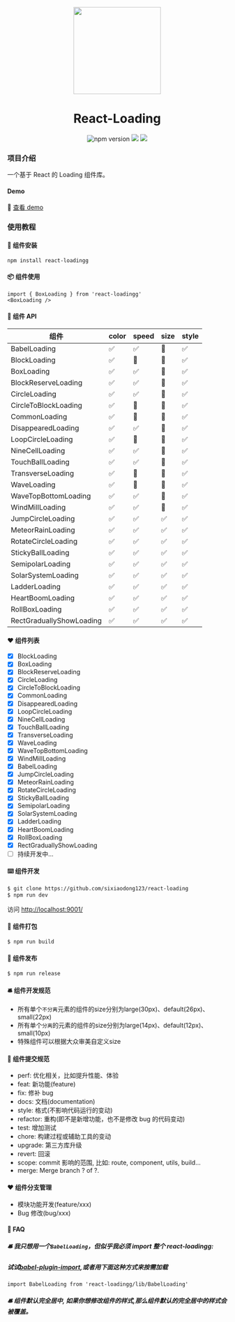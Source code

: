<p align="center">
  <a href="https://github.com/sixiaodong123/react-loading">
    <img width="200" src="https://github.com/sixiaodong123/react-loading/blob/master/logo.png">
  </a>
</p>

<h1 align="center">React-Loading</h1>

<div align="center">

![npm version](https://img.shields.io/npm/v/react-loading) ![](https://img.shields.io/github/license/sixiaodong123/react-loading) ![](https://img.shields.io/npm/dm/react-loadingg)

</div>

### 项目介绍
一个基于 React 的 Loading 组件库。

#### Demo

🎉 [查看 demo](http://139.196.82.33:8080/iframe.html?id=demo--demo)

### 使用教程

#### 🎉 组件安装

```
npm install react-loadingg
```

#### 📦 组件使用

```
import { BoxLoading } from 'react-loadingg'
<BoxLoading />
```

#### 🎉 组件 API

| 组件                 | color | speed | size  | style | 
| -------------------- | ----- | ----- | ----- | ----- | 
| BabelLoading         | ✅    | ✅    | 🚧   | ✅    |
| BlockLoading         | ✅    | 🚧    | 🚧   | ✅    | 
| BoxLoading           | ✅    | ✅    | 🚧   | ✅    | 
| BlockReserveLoading  | ✅    | ✅    | 🚧   | ✅    | 
| CircleLoading        | ✅    | ✅    | 🚧   | ✅    | 
| CircleToBlockLoading | ✅    | 🚧    | 🚧   | ✅    | 
| CommonLoading        | ✅    | 🚧    | 🚧   | ✅    | 
| DisappearedLoading   | ✅    | ✅    | 🚧   | ✅    | 
| LoopCircleLoading    | ✅    | 🚧    | 🚧   | ✅    | 
| NineCellLoading      | ✅    | ✅    | 🚧   | ✅    | 
| TouchBallLoading     | ✅    | ✅    | 🚧   | ✅    | 
| TransverseLoading    | ✅    | 🚧    | 🚧   | ✅    | 
| WaveLoading          | ✅    | 🚧    | 🚧   | ✅    | 
| WaveTopBottomLoading | ✅    | ✅    | 🚧   | ✅    | 
| WindMillLoading      | ✅    | ✅    | 🚧   | ✅    | 
| JumpCircleLoading    | ✅    | ✅    | ✅   | ✅    | 
| MeteorRainLoading    | ✅    | ✅    | ✅   | ✅    | 
| RotateCircleLoading  | ✅    | ✅    | ✅   | ✅    | 
| StickyBallLoading    | ✅    | ✅    | ✅   | ✅    | 
| SemipolarLoading     | ✅    | ✅    | ✅   | ✅    | 
| SolarSystemLoading   | ✅    | ✅    | ✅   | ✅    |
| LadderLoading        | ✅    | ✅    | ✅   | ✅    |
| HeartBoomLoading     | ✅    | ✅    | ✅   | ✅    |
| RollBoxLoading       | ✅    | ✅    | ✅   | ✅    |
| RectGraduallyShowLoading   | ✅    | ✅    | ✅   | ✅    |

#### ❤️ 组件列表

- [x] BlockLoading
- [x] BoxLoading
- [x] BlockReserveLoading
- [x] CircleLoading
- [x] CircleToBlockLoading
- [x] CommonLoading
- [x] DisappearedLoading
- [x] LoopCircleLoading
- [x] NineCellLoading
- [x] TouchBallLoading
- [x] TransverseLoading
- [x] WaveLoading
- [x] WaveTopBottomLoading
- [x] WindMillLoading
- [x] BabelLoading
- [x] JumpCircleLoading
- [x] MeteorRainLoading
- [x] RotateCircleLoading
- [x] StickyBallLoading
- [x] SemipolarLoading
- [x] SolarSystemLoading
- [x] LadderLoading
- [x] HeartBoomLoading
- [x] RollBoxLoading
- [x] RectGraduallyShowLoading
- [ ] 持续开发中...

#### ⌨️ 组件开发

```bash
$ git clone https://github.com/sixiaodong123/react-loading
$ npm run dev
```

访问 [http://localhost:9001/](http://localhost:9001/)

#### 🔨 组件打包

```bash
$ npm run build
```

#### 🎉 组件发布

```bash
$ npm run release
```


#### 🛎 组件开发规范 
- 所有单个```不分离```元素的组件的size分别为large(30px)、default(26px)、small(22px)
- 所有单个```分离```的元素的组件的size分别为large(14px)、default(12px)、small(10px)
- 特殊组件可以根据大众审美自定义size
#### 🤝 组件提交规范

- perf: 优化相关，比如提升性能、体验
- feat: 新功能(feature)
- fix: 修补 bug
- docs: 文档(documentation)
- style: 格式(不影响代码运行的变动)
- refactor: 重构(即不是新增功能，也不是修改 bug 的代码变动)
- test: 增加测试
- chore: 构建过程或辅助工具的变动
- upgrade: 第三方库升级
- revert: 回滚
- scope: commit 影响的范围, 比如: route, component, utils, build...
- merge: Merge branch ? of ?.

#### ❤️ 组件分支管理

- 模块功能开发(feature/xxx)
- Bug 修改(bug/xxx)

#### 🎉 FAQ
  ##### 🛎 我只想用一个```BabelLoading```，但似乎我必须 import 整个 react-loadingg:
  ##### 试试[babel-plugin-import](https://github.com/ant-design/babel-plugin-import),或者用下面这种方式来按需加载

  ```
  import BabelLoading from 'react-loadingg/lib/BabelLoading'
  ```
  
  ##### 🛎 组件默认完全居中, 如果你想修改组件的样式,那么组件默认的完全居中的样式会被覆盖。
